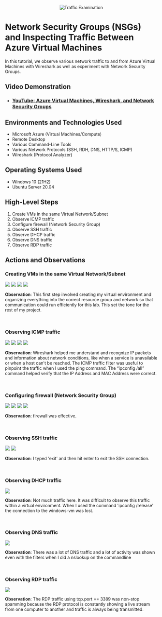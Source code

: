 <p align="center">
<img src="https://i.imgur.com/Ua7udoS.png" alt="Traffic Examination"/>
</p>

<h1>Network Security Groups (NSGs) and Inspecting Traffic Between Azure Virtual Machines</h1>
In this tutorial, we observe various network traffic to and from Azure Virtual Machines with Wireshark as well as experiment with Network Security Groups. <br />


<h2>Video Demonstration</h2>

- ### [YouTube: Azure Virtual Machines, Wireshark, and Network Security Groups](https://www.youtube.com)

<h2>Environments and Technologies Used</h2>

- Microsoft Azure (Virtual Machines/Compute)
- Remote Desktop
- Various Command-Line Tools
- Various Network Protocols (SSH, RDH, DNS, HTTP/S, ICMP)
- Wireshark (Protocol Analyzer)

<h2>Operating Systems Used </h2>

- Windows 10 (21H2)
- Ubuntu Server 20.04

<h2>High-Level Steps</h2>

 1) Create VMs in the same Virtual Network/Subnet
 2) Observe ICMP traffic
 3) Configure firewall (Network Security Group)
 4) Observe SSH traffic
 5) Observe DHCP traffic
 6) Observe DNS traffic
 7) Observe RDP traffic

<h2>Actions and Observations</h2>

<h3>Creating VMs in the same Virtual Network/Subnet</h3>
<p>
<img src="https://github.com/BrianRivera22/azure_network_protocols/blob/main/Lab%201%20step%201/1%20resource%20group.png"/>
<img src="https://github.com/BrianRivera22/azure_network_protocols/blob/main/Lab%201%20step%201/2%20windows%20vm.png"/>
<img src="https://github.com/BrianRivera22/azure_network_protocols/blob/main/Lab%201%20step%201/3%20linux%20vm.png"/>
<img src="https://github.com/BrianRivera22/azure_network_protocols/blob/main/Lab%201%20step%201/4%20vm%20environment.png"/>
</p>
<p>
<b>Observation</b>: This first step involved creating my virtual environment and organizing everything into the correct resource group and network so that communication could run efficiently for this lab. This set the tone for the rest of my project.
</p>
<br />

<h3>Observing ICMP traffic</h3>
<p>
<img src="https://github.com/BrianRivera22/azure_network_protocols/blob/main/Observe%20ICMP%20Traffic/1.png"/>
<img src="https://github.com/BrianRivera22/azure_network_protocols/blob/main/Observe%20ICMP%20Traffic/2.png"/>
<img src="https://github.com/BrianRivera22/azure_network_protocols/blob/main/Observe%20ICMP%20Traffic/3.png"/>
<img src="https://github.com/BrianRivera22/azure_network_protocols/blob/main/Observe%20ICMP%20Traffic/4.png"/> 
</p>
<p>
<b>Observation</b>: Wireshark helped me understand and recognize IP packets and information about network conditions, like when a service is unavailable or when a host can't be reached. The ICMP traffic filter was useful to pinpoint the traffic when I used the ping command. The “ipconfig /all” command helped verify that the IP Address and MAC Address were correct.
</p>
<br />

<h3>Configuring firewall (Network Security Group)</h3>
<p>
<img src="https://github.com/BrianRivera22/azure_network_protocols/blob/main/Configuring%20a%20firewall%20%5BNetwork%20Security%20Group%5D/1.png"/>
<img src="https://github.com/BrianRivera22/azure_network_protocols/blob/main/Configuring%20a%20firewall%20%5BNetwork%20Security%20Group%5D/2.png"/>
<img src="https://github.com/BrianRivera22/azure_network_protocols/blob/main/Configuring%20a%20firewall%20%5BNetwork%20Security%20Group%5D/3.png"/>
<img src="https://github.com/BrianRivera22/azure_network_protocols/blob/main/Configuring%20a%20firewall%20%5BNetwork%20Security%20Group%5D/4.png"/> 
</p>
<p>
<b>Observation</b>: firewall was effective. 
</p>
<br />

<h3>Observing SSH traffic</h3>
<p>
<img src="https://github.com/BrianRivera22/azure_network_protocols/blob/main/Observe%20SSH%20Traffic/1.png"/>
<img src="https://github.com/BrianRivera22/azure_network_protocols/blob/main/Observe%20SSH%20Traffic/2.png"/> 
</p>
<p>
<b>Observation</b>: I typed 'exit' and then hit enter to exit the SSH connection.
</p>
<br />

<h3>Observing DHCP traffic</h3>
<p>
<img src="https://github.com/BrianRivera22/azure_network_protocols/blob/main/DHCP.png"/>
</p>
<p>
<b>Observation</b>: Not much traffic here. It was difficult to observe this traffic within a virtual environment. When I used the command 'ipconfig /release' the connection to the windows-vm was lost.
</p>
<br />

<h3>Observing DNS traffic</h3>
<p>
<img src="https://github.com/BrianRivera22/azure_network_protocols/blob/main/DNS.png"/>
</p>
<p>
<b>Observation</b>: There was a lot of DNS traffic and a lot of activity was shown even with the filters when I did a nslookup on the commandline
</p>
<br />

<h3>Observing RDP traffic</h3>
<p>
<img src="https://github.com/BrianRivera22/azure_network_protocols/blob/main/RDP.png"/>
</p>
<p>
<b>Observation</b>: The RDP traffic using tcp.port == 3389 was non-stop spamming because the RDP protocol is constantly showing a live stream from one computer to another and traffic is always being transmitted.
</p>
<br />
